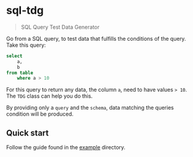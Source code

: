 # sql-tdg

> SQL Query Test Data Generator

Go from a SQL query, to test data that fulfills the conditions of the query. Take this
query:

```sql
select
    a,
    b
from table
    where a > 10
```

For this query to return any data, the column `a`, need to have values `> 10`. The `TDG`
class can help you do this.

By providing only a `query` and the `schema`, data matching the queries condition will be
produced.

## Quick start

Follow the guide found in the
[example](https://github.com/phdah/sql-tdg/tree/main/examples) directory.
